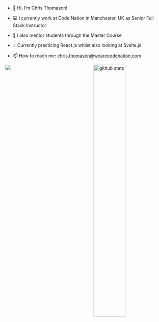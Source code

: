- 👋 Hi, I’m Chris Thomason!
- 💻 I currently work at Code Nation in Manchester, UK as Senior Full Stack Instructor
- 🌳 I also mentor students through the Master Course  
- 💡 Currently practicing React.js whilst also looking at Svelte.js

- 📫 How to reach me: chris.thomason@wearecodenation.com


<img src="https://github-readme-stats.vercel.app/api?username=christhomo94&show_icons=true&theme=gotham" alt="github stats" width="45%" align="right"/>


![](https://storage.googleapis.com/gweb-uniblog-publish-prod/original_images/Dino_non-birthday_version.gif)
